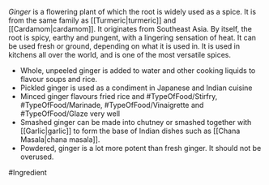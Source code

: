*Ginger* is a flowering plant of which the root is widely used as a spice. It is from the same family as [[Turmeric|turmeric]] and [[Cardamom|cardamom]]. It originates from Southeast Asia.
By itself, the root is spicy, earthy and pungent, with a lingering sensation of heat. It can be used fresh or ground, depending on what it is used in.
It is used in kitchens all over the world, and is one of the most versatile spices.

- Whole, unpeeled ginger is added to water and other cooking liquids to flavour soups and rice.
- Pickled ginger is used as a condiment in Japanese and Indian cuisine
- Minced ginger flavours fried rice and #TypeOfFood/Stirfry, #TypeOfFood/Marinade, #TypeOfFood/Vinaigrette and #TypeOfFood/Glaze very well
- Smashed ginger can be made into chutney or smashed together with [[Garlic|garlic]] to form the base of Indian dishes such as [[Chana Masala|chana masala]].
- Powdered, ginger is a lot more potent than fresh ginger. It should not be overused.

#Ingredient 